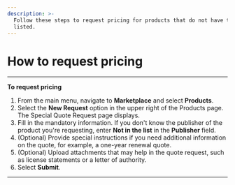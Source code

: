 ```yaml
---
description: >-
  Follow these steps to request pricing for products that do not have the prices
  listed.
---
```


# How to request pricing

***

**To request pricing**

1. From the main menu, navigate to **Marketplace** and select **Products**.
2. Select the **New Request** option in the upper right of the Products page. The Special Quote Request page displays.
3. Fill in the mandatory information. If you don't know the publisher of the product you're requesting, enter **Not in the list** in the **Publisher** field.
4. (Optional) Provide special instructions if you need additional information on the quote, for example, a one-year renewal quote.
5. (Optional) Upload attachments that may help in the quote request, such as license statements or a letter of authority.
6. Select **Submit**.

***

